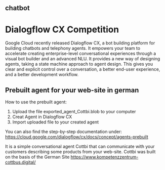 ## chatbot

# Dialogflow CX Competition
Google Cloud recently released Dialogflow CX, a bot building platform for building chatbots and telephony agents. It empowers your team to accelerate creating enterprise-level conversational experiences through a visual bot builder and an advanced NLU. It provides a new way of designing agents, taking a state machine approach to agent design. This gives you clear and explicit control over a conversation, a better end-user experience, and a better development workflow.

## Prebuilt agent for your web-site in german
How to use the prebuilt agent:
1. Upload the file exported_agent_Cottbi.blob to your computer
2. Creat Agent in Dialogflow CX
3. Import uploaded file to your created agent

You can also find the step-by-step documentation under:
https://cloud.google.com/dialogflow/cx/docs/concept/agents-prebuilt 

It is a simple conversational agent Cottbi that can communicate with your customers describing some products from your web-site.
Cottbi was built on the basis of the German Site https://www.kompetenzzentrum-cottbus.digital/

